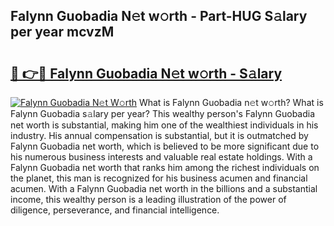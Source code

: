 ## Falynn Guobadia N𝚎t w𝚘rth - Part-HUG S𝚊lary per year mcvzM

# <h2><a href="http://gc5b40.nevu.top/?p=Falynn+Guobadia">🔗 👉🔴 Falynn Guobadia N𝚎t w𝚘rth - S𝚊lary</a></h2>

[![Falynn Guobadia N𝚎t W𝚘rth](https://i.imgur.com/Oavwk0R.jpeg)](http://gc5b40.nevu.top/?p=Falynn+Guobadia)
What is Falynn Guobadia n𝚎t w𝚘rth? What is Falynn Guobadia s𝚊lary per year?
This wealthy person's Falynn Guobadia net worth is substantial, making him one of the wealthiest individuals in his industry. His annual compensation is substantial, but it is outmatched by Falynn Guobadia net worth, which is believed to be more significant due to his numerous business interests and valuable real estate holdings. With a Falynn Guobadia net worth that ranks him among the richest individuals on the planet, this man is recognized for his business acumen and financial acumen. With a Falynn Guobadia net worth in the billions and a substantial income, this wealthy person is a leading illustration of the power of diligence, perseverance, and financial intelligence.
